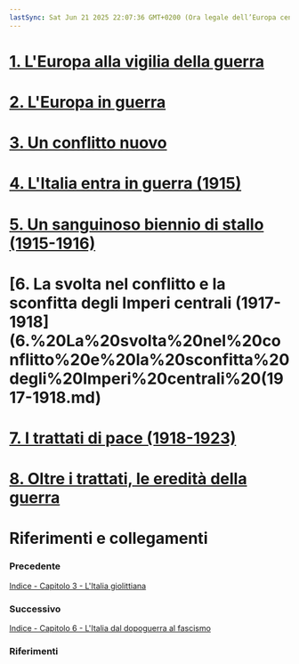 ```yaml
---
lastSync: Sat Jun 21 2025 22:07:36 GMT+0200 (Ora legale dell’Europa centrale)
---
```

# [1. L'Europa alla vigilia della guerra](1.%20L'Europa%20alla%20vigilia%20della%20guerra.md)

# [2. L'Europa in guerra](2.%20L'Europa%20in%20guerra.md)

# [3. Un conflitto nuovo](3.%20Un%20conflitto%20nuovo.md)

# [4. L'Italia entra in guerra (1915)](4.%20L'Italia%20entra%20in%20guerra%20(1915).md)

# [5. Un sanguinoso biennio di stallo (1915-1916)](5.%20Un%20sanguinoso%20biennio%20di%20stallo%20(1915-1916).md)

# [6. La svolta nel conflitto e la sconfitta degli Imperi centrali (1917-1918](6.%20La%20svolta%20nel%20conflitto%20e%20la%20sconfitta%20degli%20Imperi%20centrali%20(1917-1918.md)

# [7. I trattati di pace (1918-1923)](7.%20I%20trattati%20di%20pace%20(1918-1923).md)

# [8. Oltre i trattati, le eredità della guerra](8.%20Oltre%20i%20trattati,%20le%20eredità%20della%20guerra.md)


# Riferimenti e collegamenti
### Precedente
[Indice - Capitolo 3 - L'Italia giolittiana](Indice%20-%20Capitolo%203%20-%20L'Italia%20giolittiana.md)

### Successivo
[Indice - Capitolo 6 - L'Italia dal dopoguerra al fascismo](Indice%20-%20Capitolo%206%20-%20L'Italia%20dal%20dopoguerra%20al%20fascismo.md)

### Riferimenti
